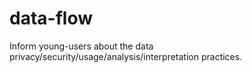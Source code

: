 # data-flow
Inform young-users about the data privacy/security/usage/analysis/interpretation practices.

